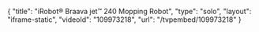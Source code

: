 {
    "title": "iRobot&reg; Braava jet&trade; 240 Mopping Robot",
    "type": "solo",
    "layout": "iframe-static",
    "videoId": "109973218",
    "url": "\/tvpembed\/109973218"
}